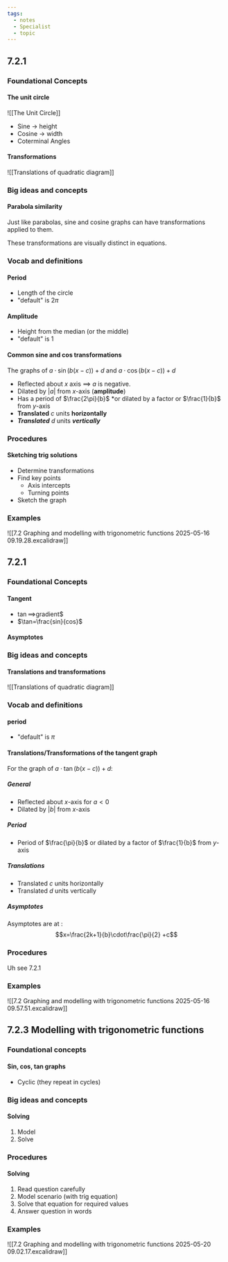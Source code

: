 ```yaml
---
tags:
  - notes
  - Specialist
  - topic
---
```

## 7.2.1
### Foundational Concepts
#### The unit circle
![[The Unit Circle]]

- Sine $\rightarrow$ height
- Cosine $\rightarrow$ width
- Coterminal Angles

#### Transformations

![[Translations of quadratic diagram]]

### Big ideas and concepts
#### Parabola similarity
Just like parabolas, sine and cosine graphs can have transformations applied to them. 

These transformations are visually distinct in equations. 

### Vocab and definitions

#### Period
- Length of the circle
- "default" is $2\pi$ 

#### Amplitude
- Height from the median (or the middle)
- "default" is 1

#### Common sine and cos transformations
The graphs of $a\cdot\sin(b(x-c))+d$ and $a\cdot\cos(b(x-c))+d$
- Reflected about $x$ axis $\implies$ $a$ is negative. 
- Dilated by $|a|$ from $x$-axis (**amplitude**)
- Has a period of $\frac{2\pi}{b}$
	*or dilated by a factor or $\frac{1}{b}$ from $y$-axis
- **Translated** $c$ units **horizontally**
- ***Translated*** $d$ units ***vertically***

### Procedures
#### Sketching trig solutions
-  Determine transformations
- Find key points
	- Axis intercepts
	- Turning points
- Sketch the graph
### Examples
![[7.2 Graphing and modelling with trigonometric functions 2025-05-16 09.19.28.excalidraw]]

## 7.2.1

### Foundational Concepts
#### Tangent
-  $\tan\implies$gradient$ 
- $\tan=\frac{sin}{cos}$
#### Asymptotes

### Big ideas and concepts
#### Translations and transformations
![[Translations of quadratic diagram]]

### Vocab and definitions
#### period
- "default" is $\pi$ 
#### Translations/Transformations of the tangent graph
For the graph of $a\cdot\tan(b(x-c))+d$:
##### General
- Reflected about $x$-axis for $a<0$ 
- Dilated by $|b|$ from $x$-axis
##### Period
- Period of $\frac{\pi}{b}$ 
	or dilated by a factor of $\frac{1}{b}$ from $y$-axis 
##### Translations
- Translated $c$ units horizontally
- Translated $d$ units vertically
##### Asymptotes
Asymptotes are at :$$x=\frac{2k+1}{b}\cdot\frac{\pi}{2}
+c$$
### Procedures
Uh see 7.2.1

### Examples
![[7.2 Graphing and modelling with trigonometric functions 2025-05-16 09.57.51.excalidraw]]


## 7.2.3 Modelling with trigonometric functions

### Foundational concepts
#### Sin, cos, tan graphs
- Cyclic (they repeat in cycles)
### Big ideas and concepts

#### Solving
1. Model
2. Solve
### Procedures
#### Solving
1. Read question carefully
2. Model scenario (with trig equation)
3. Solve that equation for required values
4. Answer question in words 
### Examples
![[7.2 Graphing and modelling with trigonometric functions 2025-05-20 09.02.17.excalidraw]]
